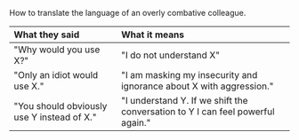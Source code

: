 How to translate the language of an overly combative colleague. 

| What they said | What it means |
|:---------------|:--------------|
| "Why would you use X?" | "I do not understand X" |
| "Only an idiot would use X." | "I am masking my insecurity and ignorance about X with aggression." |
| "You should obviously use Y instead of X." | "I understand Y. If we shift the conversation to Y I can feel powerful again." |
